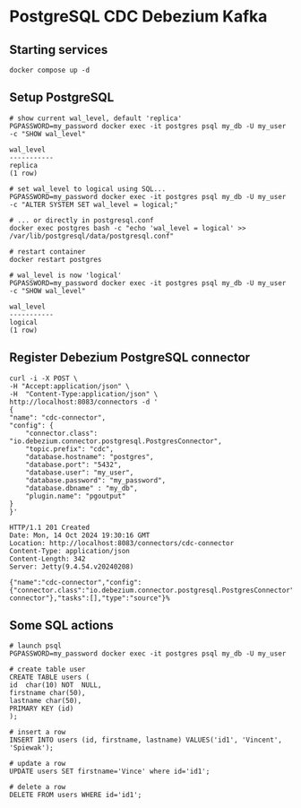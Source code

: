 # PostgreSQL CDC Debezium Kafka

## Starting services
    
    docker compose up -d


## Setup PostgreSQL

    # show current wal_level, default 'replica'
    PGPASSWORD=my_password docker exec -it postgres psql my_db -U my_user -c "SHOW wal_level"

    wal_level
    -----------
    replica
    (1 row)

    # set wal_level to logical using SQL...
    PGPASSWORD=my_password docker exec -it postgres psql my_db -U my_user -c "ALTER SYSTEM SET wal_level = logical;"

    # ... or directly in postgresql.conf
    docker exec postgres bash -c "echo 'wal_level = logical' >> /var/lib/postgresql/data/postgresql.conf"

    # restart container
    docker restart postgres

    # wal_level is now 'logical'
    PGPASSWORD=my_password docker exec -it postgres psql my_db -U my_user -c "SHOW wal_level"

    wal_level
    -----------
    logical
    (1 row)


## Register Debezium PostgreSQL connector

    curl -i -X POST \
    -H "Accept:application/json" \
    -H  "Content-Type:application/json" \
    http://localhost:8083/connectors -d '
    {
    "name": "cdc-connector",
    "config": {
        "connector.class": "io.debezium.connector.postgresql.PostgresConnector",
        "topic.prefix": "cdc",
        "database.hostname": "postgres",
        "database.port": "5432",
        "database.user": "my_user",
        "database.password": "my_password",
        "database.dbname" : "my_db",
        "plugin.name": "pgoutput"
    }
    }'

    HTTP/1.1 201 Created
    Date: Mon, 14 Oct 2024 19:30:16 GMT
    Location: http://localhost:8083/connectors/cdc-connector
    Content-Type: application/json
    Content-Length: 342
    Server: Jetty(9.4.54.v20240208)

    {"name":"cdc-connector","config":{"connector.class":"io.debezium.connector.postgresql.PostgresConnector","topic.prefix":"cdc","database.hostname":"postgres","database.port":"5432","database.user":"my_user","database.password":"my_password","database.dbname":"my_db","plugin.name":"pgoutput","name":"cdc-connector"},"tasks":[],"type":"source"}%


## Some SQL actions

    # launch psql
    PGPASSWORD=my_password docker exec -it postgres psql my_db -U my_user
    
    # create table user
    CREATE TABLE users (
    id  char(10) NOT  NULL,
    firstname char(50),
    lastname char(50),
    PRIMARY KEY (id)
    );

    # insert a row
    INSERT INTO users (id, firstname, lastname) VALUES('id1', 'Vincent', 'Spiewak');

    # update a row
    UPDATE users SET firstname='Vince' where id='id1';

    # delete a row
    DELETE FROM users WHERE id='id1';